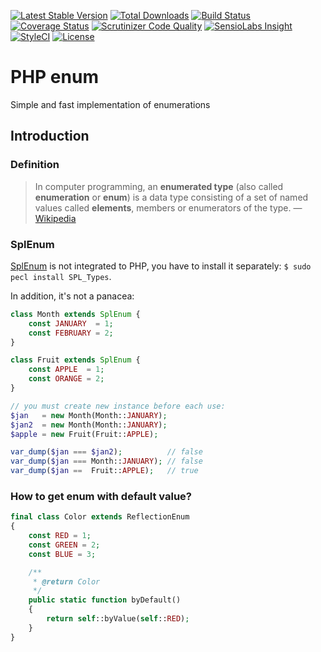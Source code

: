 [![Latest Stable Version](https://img.shields.io/packagist/v/gpslab/enum.svg?maxAge=3600&label=stable)](https://packagist.org/packages/gpslab/enum)
[![Total Downloads](https://img.shields.io/packagist/dt/gpslab/enum.svg?maxAge=3600)](https://packagist.org/packages/gpslab/enum)
[![Build Status](https://img.shields.io/travis/gpslab/enum.svg?maxAge=3600)](https://travis-ci.org/gpslab/enum)
[![Coverage Status](https://img.shields.io/coveralls/gpslab/enum.svg?maxAge=3600)](https://coveralls.io/github/gpslab/enum?branch=master)
[![Scrutinizer Code Quality](https://img.shields.io/scrutinizer/g/gpslab/enum.svg?maxAge=3600)](https://scrutinizer-ci.com/g/gpslab/enum/?branch=master)
[![SensioLabs Insight](https://img.shields.io/sensiolabs/i/535fd1c2-7b07-47e7-bcaa-702e081f31e8.svg?maxAge=3600&label=SLInsight)](https://insight.sensiolabs.com/projects/535fd1c2-7b07-47e7-bcaa-702e081f31e8)
[![StyleCI](https://styleci.io/repos/91466048/shield?branch=master)](https://styleci.io/repos/91466048)
[![License](https://img.shields.io/packagist/l/gpslab/enum.svg?maxAge=3600)](https://github.com/gpslab/enum)

# PHP enum

Simple and fast implementation of enumerations

## Introduction

### Definition

> In computer programming, an **enumerated type**
(also called **enumeration** or **enum**)
is a data type consisting of a set of named values called **elements**, members or enumerators of the type.
— [Wikipedia](http://en.wikipedia.org/wiki/Enumerated_type)

### SplEnum

[SplEnum](http://php.net/manual/en/class.splenum.php) is not integrated to PHP,
you have to install it separately: `$ sudo pecl install SPL_Types`.

In addition, it's not a panacea:

```php
class Month extends SplEnum {
    const JANUARY  = 1;
    const FEBRUARY = 2;
}

class Fruit extends SplEnum {
    const APPLE  = 1;
    const ORANGE = 2;
}

// you must create new instance before each use:
$jan   = new Month(Month::JANUARY);
$jan2  = new Month(Month::JANUARY);
$apple = new Fruit(Fruit::APPLE);

var_dump($jan === $jan2);          // false
var_dump($jan === Month::JANUARY); // false
var_dump($jan ==  Fruit::APPLE);   // true
```

### How to get enum with default value?

```php
final class Color extends ReflectionEnum
{
    const RED = 1;
    const GREEN = 2;
    const BLUE = 3;

    /**
     * @return Color
     */
    public static function byDefault()
    {
        return self::byValue(self::RED);
    }
}
```
